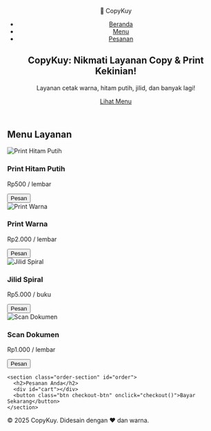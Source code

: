 <!DOCTYPE html>
<html lang="id">
<head>
  <meta charset="UTF-8">
  <meta name="viewport" content="width=device-width, initial-scale=1">
  <title> CopyKuy -Copy Shop Keren </title>
  <link rel="stylesheet" href="style.css">
  <script defer src="script.js"></script>
  <link href="https://fonts.googleapis.com/css2?family=Poppins:wght@400;600&display=swap" rel="stylesheet">
</head>
<body>
  <header>
    <nav class="navbar">
      <div class="logo">📄 CopyKuy</div>
      <ul>
        <li><a href="#home">Beranda</a></li>
        <li><a href="#menu">Menu</a></li>
        <li><a href="#order">Pesanan</a></li>
      </ul>
    </nav>
    <section class="hero" id="home">
      <h1>CopyKuy: Nikmati Layanan Copy & Print Kekinian!</h1>
      <p>Layanan cetak warna, hitam putih, jilid, dan banyak lagi!</p>
      <a href="#menu" class="btn">Lihat Menu</a>
    </section>
  </header>

  <main>
    <section class="menu-section" id="menu">
      <h2>Menu Layanan</h2>
      <div class="menu-grid">
        <div class="menu-item">
          <img src="https://source.unsplash.com/300x200/?printer" alt="Print Hitam Putih">
          <h3>Print Hitam Putih</h3>
          <p>Rp500 / lembar</p>
          <button onclick="addToCart('Print Hitam Putih', 500)">Pesan</button>
        </div>
        <div class="menu-item">
          <img src="https://source.unsplash.com/300x200/?color-printer" alt="Print Warna">
          <h3>Print Warna</h3>
          <p>Rp2.000 / lembar</p>
          <button onclick="addToCart('Print Warna', 2000)">Pesan</button>
        </div>
        <div class="menu-item">
          <img src="https://source.unsplash.com/300x200/?binding" alt="Jilid Spiral">
          <h3>Jilid Spiral</h3>
          <p>Rp5.000 / buku</p>
          <button onclick="addToCart('Jilid Spiral', 5000)">Pesan</button>
        </div>
        <div class="menu-item">
          <img src="https://source.unsplash.com/300x200/?scanning-documents" alt="Scan Dokumen">
          <h3>Scan Dokumen</h3>
          <p>Rp1.000 / lembar</p>
          <button onclick="addToCart('Scan Dokumen', 1000)">Pesan</button>
        </div>
      </div>
    </section>

    <section class="order-section" id="order">
      <h2>Pesanan Anda</h2>
      <div id="cart"></div>
      <button class="btn checkout-btn" onclick="checkout()">Bayar Sekarang</button>
    </section>
  </main>

  <footer>
    <p>&copy; 2025 CopyKuy. Didesain dengan ❤️ dan warna.</p>
  </footer>
</body>
</html>
